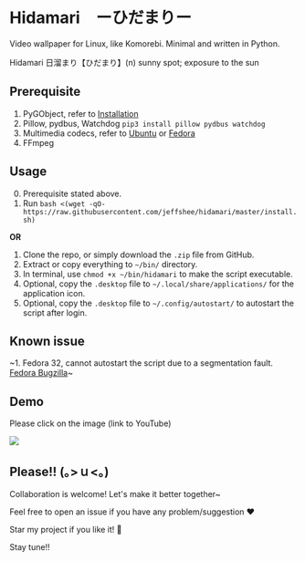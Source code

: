 # Hidamari　ーひだまりー
Video wallpaper for Linux, like Komorebi. Minimal and written in Python.

Hidamari 日溜まり【ひだまり】(n) sunny spot; exposure to the sun

## Prerequisite
1. PyGObject, refer to [Installation](https://pygobject.readthedocs.io/en/latest/getting_started.html)
2. Pillow, pydbus, Watchdog `pip3 install pillow pydbus watchdog`
3. Multimedia codecs, refer to [Ubuntu](https://itsfoss.com/install-media-codecs-ubuntu/) or [Fedora](https://docs.fedoraproject.org/en-US/quick-docs/assembly_installing-plugins-for-playing-movies-and-music/)
4. FFmpeg

## Usage
0. Prerequisite stated above.
1. Run `bash <(wget -qO- https://raw.githubusercontent.com/jeffshee/hidamari/master/install.sh)`

**OR**
1. Clone the repo, or simply download the `.zip` file from GitHub.
2. Extract or copy everything to `~/bin/` directory.
3. In terminal, use `chmod +x ~/bin/hidamari` to make the script executable.
4. Optional, copy the `.desktop` file to `~/.local/share/applications/` for the application icon.
5. Optional, copy the `.desktop` file to `~/.config/autostart/` to autostart the script after login.

## Known issue
~1. Fedora 32, cannot autostart the script due to a segmentation fault. [Fedora Bugzilla](https://bugzilla.redhat.com/show_bug.cgi?id=1834740)~

## Demo
Please click on the image (link to YouTube)

[![](preview.gif)](http://www.youtube.com/watch?v=EFh4O0xVcFw "")

## Please!! (｡>ｕ<｡)
Collaboration is welcome! Let's make it better together~

Feel free to open an issue if you have any problem/suggestion :heart:

Star my project if you like it! :star2:

Stay tune!!
